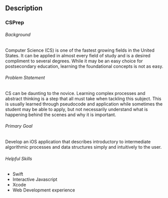 ## Description

### CSPrep

###### Background

Computer Science (CS) is one of the fastest growing fields in the United States. It can be applied in almost every field of study and is a desired compliment to several degrees. While it may be an easy choice for postsecondary education, learning the foundational concepts is not as easy. 

###### Problem Statement

CS can be daunting to the novice. Learning complex processes and abstract thinking is a step that all must take when tackling this subject. This is usually learned through pseudocode and application while sometimes the student may be able to apply, but not necessarily understand what is happening behind the scenes and why it is important.

###### Primary Goal

Develop an iOS application that describes introductory to intermediate algorithmic processes and data structures simply and intuitively to the user.

###### Helpful Skills
- Swift
- Interactive Javascript
- Xcode
- Web Development experience
